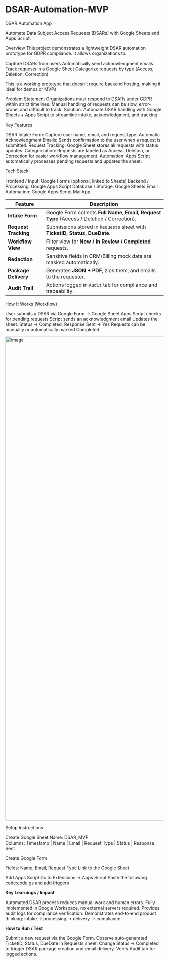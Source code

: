 # DSAR-Automation-MVP
DSAR Automation App

Automate Data Subject Access Requests (DSARs) with Google Sheets and Apps Script.

Overview
This project demonstrates a lightweight DSAR automation prototype for GDPR compliance. It allows organizations to:

Capture DSARs from users
Automatically send acknowledgment emails
Track requests in a Google Sheet
Categorize requests by type (Access, Deletion, Correction)

This is a working prototype that doesn’t require backend hosting, making it ideal for demos or MVPs.

Problem Statement
Organizations must respond to DSARs under GDPR within strict timelines. Manual handling of requests can be slow, error-prone, and difficult to track.
Solution: Automate DSAR handling with Google Sheets + Apps Script to streamline intake, acknowledgment, and tracking.

Key Features

DSAR Intake Form: Capture user name, email, and request type.
Automatic Acknowledgment Emails: Sends confirmation to the user when a request is submitted.
Request Tracking: Google Sheet stores all requests with status updates.
Categorization: Requests are labeled as Access, Deletion, or Correction for easier workflow management.
Automation: Apps Script automatically processes pending requests and updates the sheet.

Tech Stack

Frontend / Input: Google Forms (optional, linked to Sheets)
Backend / Processing: Google Apps Script
Database / Storage: Google Sheets
Email Automation: Google Apps Script MailApp

| Feature              | Description                                                                               |
| -------------------- | ----------------------------------------------------------------------------------------- |
| **Intake Form**      | Google Form collects **Full Name, Email, Request Type** (Access / Deletion / Correction). |
| **Request Tracking** | Submissions stored in `Requests` sheet with **TicketID, Status, DueDate**.                |
| **Workflow View**    | Filter view for **New / In Review / Completed** requests.                                 |
| **Redaction**        | Sensitive fields in CRM/Billing mock data are masked automatically.                       |
| **Package Delivery** | Generates **JSON + PDF**, zips them, and emails to the requester.                         |
| **Audit Trail**      | Actions logged in `Audit` tab for compliance and traceability.                            |


How It Works (Workflow)

User submits a DSAR via Google Form → Google Sheet
Apps Script checks for pending requests
Script sends an acknowledgment email
Updates the sheet: Status → Completed, Response Sent → Yes
Requests can be manually or automatically marked Completed

  <img width="1024" height="1536" alt="image" src="https://github.com/user-attachments/assets/e41bd11b-8040-4261-a406-56172f3bd42d" />

Setup Instructions

Create Google Sheet
Name: DSAR_MVP\
Columns: Timestamp | Name | Email | Request Type | Status | Response Sent

Create Google Form 

Fields: Name, Email, Request Type
Link to the Google Sheet

Add Apps Script
Go to Extensions → Apps Script
Paste the following code:code.gs and add triggers
  
**Key Learnings / Impact**

Automated DSAR process reduces manual work and human errors.
Fully implemented in Google Workspace, no external servers required.
Provides audit logs for compliance verification.
Demonstrates end-to-end product thinking: intake → processing → delivery → compliance.

**How to Run / Test**

Submit a new request via the Google Form.
Observe auto-generated TicketID, Status, DueDate in Requests sheet.
Change Status → Completed to trigger DSAR package creation and email delivery.
Verify Audit tab for logged actions.
